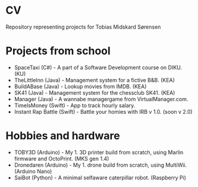 # CV
Repository representing projects for Tobias Midskard Sørensen

# Projects from school
- SpaceTaxi (C#) -  A part of a Software Development course on DIKU. (KU)
- TheLittleInn (Java) - Management system for a fictive B&B. (KEA)
- BuildABase (Java) - Lookup movies from IMDB. (KEA)
- SK41 (Java) - Management system for the chessclub SK41. (KEA)
- Manager (Java) - A wannabe managergame from VirtualManager.com.
- TimeIsMoney (Swift) - App to track hourly salary.
- Instant Rap Battle (Swift) - Battle your homies with IRB v 1.0. (soon v 2.0)

# Hobbies and hardware
- TOBY3D (Arduino) - My 1. 3D printer build from scratch, using Marlin firmware and OctoPrint. (MKS gen 1.4)
- Dronedaren (Arduino) - My 1. drone build from scratch, using MultiWii. (Arduino Nano)
- SaiBot (Python) - A minimal selfaware caterpillar robot. (Raspberry Pi)
